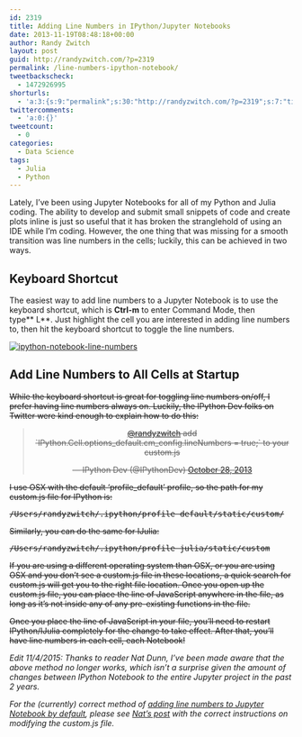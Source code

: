 ```yaml
---
id: 2319
title: Adding Line Numbers in IPython/Jupyter Notebooks
date: 2013-11-19T08:48:18+00:00
author: Randy Zwitch
layout: post
guid: http://randyzwitch.com/?p=2319
permalink: /line-numbers-ipython-notebook/
tweetbackscheck:
  - 1472926995
shorturls:
  - 'a:3:{s:9:"permalink";s:30:"http://randyzwitch.com/?p=2319";s:7:"tinyurl";s:26:"http://tinyurl.com/kag8hxt";s:4:"isgd";s:19:"http://is.gd/Bbul7g";}'
twittercomments:
  - 'a:0:{}'
tweetcount:
  - 0
categories:
  - Data Science
tags:
  - Julia
  - Python
---
```

Lately, I&#8217;ve been using Jupyter Notebooks for all of my Python and Julia coding. The ability to develop and submit small snippets of code and create plots inline is just so useful that it has broken the stranglehold of using an IDE while I&#8217;m coding. However, the one thing that was missing for a smooth transition was line numbers in the cells; luckily, this can be achieved in two ways.

## Keyboard Shortcut

The easiest way to add line numbers to a Jupyter Notebook is to use the keyboard shortcut, which is **Ctrl-m** to enter Command Mode, then type** L**. Just highlight the cell you are interested in adding line numbers to, then hit the keyboard shortcut to toggle the line numbers.

[<img class="aligncenter size-full wp-image-2322" src="http://i2.wp.com/randyzwitch.com/wp-content/uploads/2013/11/ipython-notebook-line-numbers.png?fit=1370%2C358" alt="ipython-notebook-line-numbers" srcset="http://i2.wp.com/randyzwitch.com/wp-content/uploads/2013/11/ipython-notebook-line-numbers.png?w=1370 1370w, http://i2.wp.com/randyzwitch.com/wp-content/uploads/2013/11/ipython-notebook-line-numbers.png?resize=150%2C39 150w, http://i2.wp.com/randyzwitch.com/wp-content/uploads/2013/11/ipython-notebook-line-numbers.png?resize=300%2C78 300w, http://i2.wp.com/randyzwitch.com/wp-content/uploads/2013/11/ipython-notebook-line-numbers.png?resize=1024%2C267 1024w" sizes="(max-width: 1000px) 100vw, 1000px" data-recalc-dims="1" />](http://i2.wp.com/randyzwitch.com/wp-content/uploads/2013/11/ipython-notebook-line-numbers.png)
  

  


## Add Line Numbers to All Cells at Startup

<del>While the keyboard shortcut is great for toggling line numbers on/off, I prefer having line numbers always on. Luckily, the IPython Dev folks on Twitter were kind enough to explain how to do this:</del>

<blockquote class="twitter-tweet" lang="en">
  <p style="text-align: center;">
    <del><a href="https://twitter.com/randyzwitch">@randyzwitch</a> add `IPython.Cell.options_default.cm_config.lineNumbers = true;` to your custom.js</del>
  </p>
  
  <p style="text-align: center;">
    <del>— IPython Dev (@IPythonDev) <a href="https://twitter.com/IPythonDev/statuses/394906726828236800">October 28, 2013</a></del>
  </p>
</blockquote>

<del>I use OSX with the default &#8216;profile_default&#8217; profile, so the path for my custom.js file for IPython is:</del>

<pre><del>/Users/randyzwitch/.ipython/profile_default/static/custom/</del></pre>

<del>Similarly, you can do the same for IJulia:</del>

<pre><del>/Users/randyzwitch/.ipython/profile_julia/static/custom</del></pre>

<del>If you are using a different operating system than OSX, or you are using OSX and you don&#8217;t see a custom.js file in these locations, a quick search for custom.js will get you to the right file location. Once you open up the custom.js file, you can place the line of JavaScript anywhere in the file, as long as it&#8217;s not inside any of any pre-existing functions in the file.</del>

<del>Once you place the line of JavaScript in your file, you&#8217;ll need to restart IPython/IJulia completely for the change to take effect. After that, you&#8217;ll have line numbers in each cell, each Notebook!</del>

_Edit 11/4/2015: Thanks to reader Nat Dunn, I&#8217;ve been made aware that the above method no longer works, which isn&#8217;t a surprise given the amount of changes between IPython Notebook to the entire Jupyter project in the past 2 years._ 

_For the (currently) correct method of <a href="https://www.webucator.com/blog/2015/11/show-line-numbers-by-default-in-ipython-notebook/" target="_blank">adding line numbers to Jupyter Notebook by default</a>, please see <a href="https://www.webucator.com/blog/2015/11/show-line-numbers-by-default-in-ipython-notebook/" target="_blank">Nat&#8217;s post</a> with the correct instructions on modifying the custom.js file._